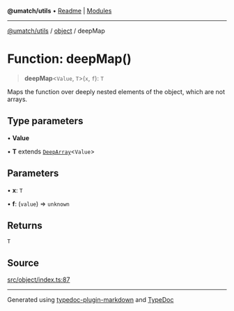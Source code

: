 **@umatch/utils** • [Readme](../../index.md) \| [Modules](../../modules.md)

***

[@umatch/utils](../../modules.md) / [object](../index.md) / deepMap

# Function: deepMap()

> **deepMap**\<`Value`, `T`\>(`x`, `f`): `T`

Maps the function over deeply nested elements of the object,
which are not arrays.

## Type parameters

• **Value**

• **T** extends [`DeepArray`](../../index/type-aliases/DeepArray.md)\<`Value`\>

## Parameters

• **x**: `T`

• **f**: (`value`) => `unknown`

## Returns

`T`

## Source

[src/object/index.ts:87](https://github.com/umatch-oficial/utils/blob/c1935bc/src/object/index.ts#L87)

***

Generated using [typedoc-plugin-markdown](https://www.npmjs.com/package/typedoc-plugin-markdown) and [TypeDoc](https://typedoc.org/)
